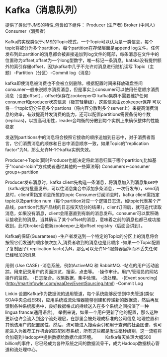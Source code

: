 Kafka（消息队列）
===
提供了类似于JMS的特性,包含如下组件：
Producer (生产者)
Broker (中间人)
Consumer（消费者）
 
Kafka的实现类似于JMS的Topic模式，一个Topic可以认为是一类信息，每个topic将被分为多个partition，每个partition在存储层面是append log文件。任何发布到此partition的消息都会被直接追加到log文件的尾部，每条消息在文件中的位置称为offset,offset为一个long型数字，唯一标记一条消息。kafaka没有提供额外的索引存储offset，因为kafka中几乎不允许对消息进行随机读写
Topic（主题）-Partition（分区）-Commit log（消息）
 
kafka即使消息被消费也不会被立刻删除，根据配置时间来释放磁盘空间
consumer一般来说顺序消费消息，但是事实上consumer可以使用任意顺序消费消息（设置offset），offset保存在zookeeper中
kafka集群不需要维护任何consumer和producer状态信息（极其轻量级），这些信息由zookeeper保存
可以将一个topic切分任意多个partions（将内容分散到多个server上）来提高消费消息的效率，有效提高并发消费的能力，还可以配置partitions需要备份的个数(replicas)，以提高可用性，leader会均衡的分散到每个实例上来确保整体的性能稳定
 
发送到partitions中的消息将会按照它接收的顺序追加到日志中，对于消费者而言，它们消费消息的顺序和日志中消息顺序一致，如果Topic的"replication factor"为N，那么允许N-1个kafka实例失效。
 
Producer->Topic(同时Producer也能决定将此消息归属于哪个partition;比如基于"round-robin"方式或者通过其他的一些算法等)
Consumers<-consumer group<-partition
 
Producer发布消息时，kafka client先构造一条消息，将消息加入到消息集set中（kafka支持批量发布，可以往消息集合中添加多条消息，一次行发布），send消息时，client需指定消息所属的topic
Consumer订阅消息时，kafka client需指定topic以及partition num（每个partition对应一个逻辑日志流，如topic代表某个产品线，partition代表产品线的日志按天切分的结果），client订阅后，就可迭代读取消息，如果没有消息，client会阻塞直到有新的消息发布。consumer可以累积确认接收到的消息，当其确认了某个offset的消息，意味着之前的消息也都已成功接收到，此时broker会更新zookeeper上地offset registry（后面会讲到）。
 
Kafka的保证(Guarantees)
-生产者发送到一个特定的Topic的分区上的消息将会按照它们发送的顺序依次加入,消费者收到的消息也是此顺序
-如果一个Topic配置了复制因子( replication facto)为N，那么可以允许N-1服务器当掉而不丢失任何已经增加的消息
 
用例 (Use CASE)
-消息系统，例如ActiveMQ 和 RabbitMQ.
-站点的用户活动追踪。用来记录用户的页面浏览，搜索，点击等。
-操作审计。用户/管理员的网站操作的监控。
-日志聚合。收集数据，集中处理。
-流处理。
-[Event sourcing] (http://martinfowler.com/eaaDev/EventSourcing.html)
-Commit Log

Linkin 设置Kafka作为数据流的通用管道，每个系统能够反馈到中央管道(类似SOA中央总线ESB)，应用系统或流处理器能够创建和传递新的数据流，然后再反馈到各种系统服务中，良好数据格式的持续送入在多个系统之间扮演了一种 lingua franca(通用语言)。
举例来说，如果一个用户更新了他的配置，那么这种更新也许会流入到这个流处理层，在那里会被处理成标准的公司信息 地理位置和其他该用户的配置属性，然后，流可能进入搜索索引和用于查询的社会图谱，也可能进入为推荐工作机会的匹配推荐系统，所有这些都是发生毫秒级别，这一流程将会加载到Hadoop中提供数据给数据仓库环境。
　　Kafka每天处理大概500 billion的事件，它已经成为各种系统之间的数据流骨干，成为Hadoop数据核心管道和流处理中心。
